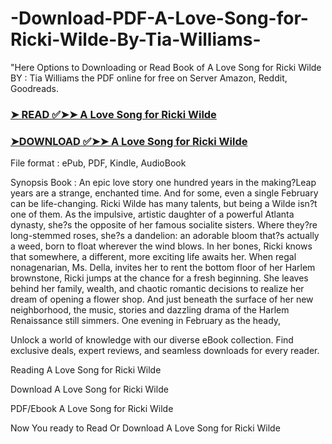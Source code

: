 # -Download-PDF-A-Love-Song-for-Ricki-Wilde-By-Tia-Williams-

"Here Options to Downloading or Read Book of A Love Song for Ricki Wilde BY : Tia Williams the PDF online for free on Server Amazon, Reddit, Goodreads.

### [➤ READ ✅➤➤ A Love Song for Ricki Wilde](https://en.ebooksteach.xyz/?book=173404023-a-love-song-for-ricki-wilde)
### [➤DOWNLOAD ✅➤➤ A Love Song for Ricki Wilde](https://en.ebooksteach.xyz/?book=173404023-a-love-song-for-ricki-wilde)

File format : ePub, PDF, Kindle, AudioBook

Synopsis Book : An epic love story one hundred years in the making?Leap years are a strange, enchanted time. And for some, even a single February can be life-changing. Ricki Wilde has many talents, but being a Wilde isn?t one of them. As the impulsive, artistic daughter of a powerful Atlanta dynasty, she?s the opposite of her famous socialite sisters. Where they?re long-stemmed roses, she?s a dandelion: an adorable bloom that?s actually a weed, born to float wherever the wind blows. In her bones, Ricki knows that somewhere, a different, more exciting life awaits her. When regal nonagenarian, Ms. Della, invites her to rent the bottom floor of her Harlem brownstone, Ricki jumps at the chance for a fresh beginning. She leaves behind her family, wealth, and chaotic romantic decisions to realize her dream of opening a flower shop. And just beneath the surface of her new neighborhood, the music, stories and dazzling drama of the Harlem Renaissance still simmers. One evening in February as the heady, 

Unlock a world of knowledge with our diverse eBook collection. Find exclusive deals, expert reviews, and seamless downloads for every reader.

Reading A Love Song for Ricki Wilde

Download A Love Song for Ricki Wilde

PDF/Ebook A Love Song for Ricki Wilde

Now You ready to Read Or Download A Love Song for Ricki Wilde
